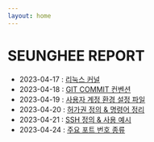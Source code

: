 ```yaml
---
layout: home
---
```


# SEUNGHEE REPORT

- 2023-04-17 : [리눅스 커널](kernel)
- 2023-04-18 : [GIT COMMIT 컨벤션](convention)
- 2023-04-19 : [사용자 계정 환경 설정 파일](etcdirectory)
- 2023-04-20 : [허가권 정의 & 명령어 정리](permission)
- 2023-04-21 : [SSH 정의 & 사용 예시](ssh)
- 2023-04-24 : [주요 포트 번호 종류](wellknownport)